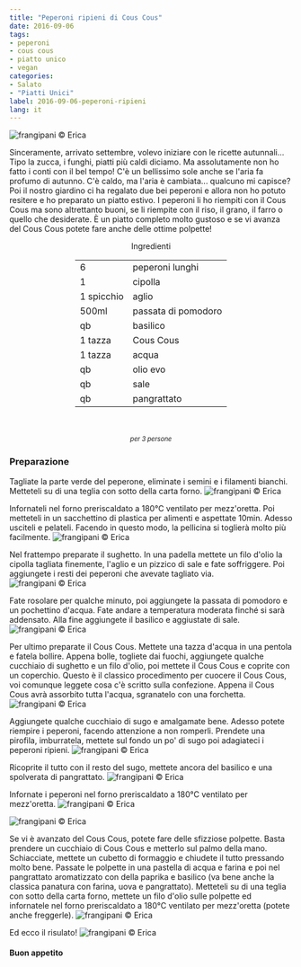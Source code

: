```yaml
---
title: "Peperoni ripieni di Cous Cous"
date: 2016-09-06
tags:
- peperoni
- cous cous
- piatto unico
- vegan
categories:
- Salato
- "Piatti Unici"
label: 2016-09-06-peperoni-ripieni
lang: it
---
```

![](header.jpg "frangipani © Erica")

Sinceramente, arrivato settembre, volevo iniziare con le ricette autunnali... Tipo la zucca, i funghi, piatti più caldi diciamo. Ma assolutamente non ho fatto i conti con il bel tempo! C'è un bellissimo sole anche se l'aria fa profumo di autunno. C'è caldo, ma l'aria è cambiata... qualcuno mi capisce? Poi il nostro giardino ci ha regalato due bei peperoni e allora non ho potuto resitere e ho preparato un piatto estivo. I peperoni li ho riempiti con il Cous Cous ma sono altrettanto buoni, se li riempite con il riso, il grano, il farro o quello che desiderate. È un piatto completo molto gustoso e se vi avanza del Cous Cous potete fare anche delle ottime polpette!

<div id="wrapper" style="text-align: center">
  <div id="yourdiv" style="display: inline-block;">
    <div class="ingredients">
      <div class="ingredients-title">Ingredienti</div>
      <table>
        <tbody>
          <tr>
            <td>6</td>
            <td>peperoni lunghi</td>
          </tr>
          <tr>
            <td>1</td>
            <td>cipolla</td>
          </tr>
          <tr>
            <td>1 spicchio</td>
            <td>aglio</td>
          </tr>
          <tr>
            <td>500ml</td>
            <td>passata di pomodoro</td>
          </tr>
          <tr>
            <td>qb</td>
            <td>basilico</td>
          </tr>
          <tr>
            <td>1 tazza</td>
            <td>Cous Cous</td>
          </tr>
          <tr>
            <td>1 tazza</td>
            <td>acqua</td>
          </tr>
          <tr>
            <td>qb</td>
            <td>olio evo</td>        
          </tr>
          <tr>
            <td>qb</td>
            <td>sale</td>
          </tr>
          <tr>
            <td>qb</td>
            <td>pangrattato</td>
          </tr>
        </tbody>
      </table>
      <br></br>
      <i class="pull-right" style="font-size: 80%;">per 3 persone</i>
    </div>
  </div>
</div>


<h3>
  <font color="grey">
    <i class="fa-solid fa-gears"></i>
  </font> Preparazione
</h3>

Tagliate la parte verde del peperone, eliminate i semini e i filamenti bianchi. Metteteli su di una teglia con sotto della carta forno.
![](peperoni.jpg "frangipani © Erica")

Infornateli nel forno preriscaldato a 180°C ventilato per mezz'oretta. Poi metteteli in un sacchettino di plastica per alimenti e aspettate 10min. Adesso usciteli e pelateli. Facendo in questo modo, la pellicina si toglierà molto più facilmente.
![](peperonipelati.jpg "frangipani © Erica")

Nel frattempo preparate il sughetto. In una padella mettete un filo d'olio la cipolla tagliata finemente, l'aglio e un pizzico di sale e fate soffriggere. Poi aggiungete i resti dei peperoni che avevate tagliato via.
![](padella.jpg "frangipani © Erica")

Fate rosolare per qualche minuto, poi aggiungete la passata di pomodoro e un pochettino d'acqua. Fate andare a temperatura moderata finché si sarà addensato. Alla fine aggiungete il basilico e aggiustate di sale.
![](sugo.jpg "frangipani © Erica")

Per ultimo preparate il Cous Cous. Mettete una tazza d'acqua in una pentola e fatela bollire. Appena bolle, togliete dai fuochi, aggiungete qualche cucchiaio di sughetto e un filo d'olio, poi mettete il Cous Cous e coprite con un coperchio. Questo è il classico procedimento per cuocere il Cous Cous, voi comunque leggete cosa c'è scritto sulla confezione. Appena il Cous Cous avrà assorbito tutta l'acqua, sgranatelo con una forchetta.
![](couscous.jpg "frangipani © Erica")

Aggiungete qualche cucchiaio di sugo e amalgamate bene. Adesso potete riempire i peperoni, facendo attenzione a non romperli. Prendete una pirofila, imburratela, mettete sul fondo un po' di sugo poi adagiateci i peperoni ripieni.
![](ripieni.jpg "frangipani © Erica")

Ricoprite il tutto con il resto del sugo, mettete ancora del basilico e una spolverata di pangrattato.
![](teglia.jpg "frangipani © Erica")

Infornate i peperoni nel forno preriscaldato a 180°C ventilato per mezz'oretta.
![](risultato1.jpg "frangipani © Erica")

![](risultato2.jpg "frangipani © Erica")

Se vi è avanzato del Cous Cous, potete fare delle sfizziose polpette. Basta prendere un cucchiaio di Cous Cous e metterlo sul palmo della mano. Schiacciate, mettete un cubetto di formaggio e chiudete il tutto pressando molto bene. Passate le polpette in una pastella di acqua e farina e poi nel pangrattato aromatizzato con della paprika e basilico (va bene anche la classica panatura con farina, uova e pangrattato). Metteteli su di una teglia con sotto della carta forno, mettete un filo d'olio sulle polpette ed infornatele nel forno preriscaldato a 180°C ventilato per mezz'oretta (potete anche freggerle).
![](polpette.jpg "frangipani © Erica")

Ed ecco il risulato!
![](risultatopolpette.jpg "frangipani © Erica")


<h4>Buon appetito
  <font color="red">
    <i class="fa-regular fa-face-smile"></i>
  </font>
</h4>
